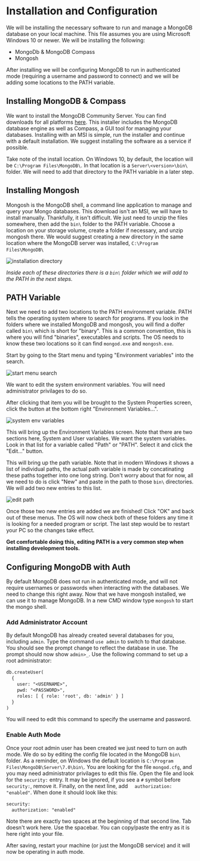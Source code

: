 # Installation and Configuration
We will be installing the necessary software to run and manage a MongoDB database on your local machine. This file assumes you are using Microsoft Windows 10 or newer. We will be installing the following:
 - MongoDb & MongoDB Compass
 - Mongosh

After installing we will be configuring MongoDB to run in authenticated mode (requiring a username and password to connect) and we will be adding some locations to the PATH variable.

## Installing MongoDB & Compass
We want to install the MongoDB Community Server. You can find downloads for all platforms [here](https://www.mongodb.com/try/download/community). This installer includes the MongoDB database engine as well as Compass, a GUI tool for managing your databases. Installing with an MSI is simple, run the installer and continue with a default installation. We suggest installing the software as a service if possible.

Take note of the install location. On Windows 10, by default, the location will be `C:\Program Files\MongoDB\`. In that location is a `Server\<version>\bin\` folder. We will need to add that directory to the PATH variable in a later step. 

## Installing Mongosh
Mongosh is the MongoDB shell, a command line application to manage and query your Mongo databases. This download isn't an MSI, we will have to install manually. Thankfully, it isn't difficult. We just need to unzip the files somewhere, then add the `bin\` folder to the PATH variable. Choose a location on your storage volume, create a folder if necessary, and unzip mongosh there. We would suggest creating a new directory in the same location where the MongoDB server was installed, `C:\Program Files\MongoDB\`

![installation directory](..\..\resources\install-directory.png)

*Inside each of these directories there is a `bin\` folder which we will add to the PATH in the next steps.*

## PATH Variable
Next we need to add two locations to the PATH environment variable. PATH tells the operating system where to search for programs. If you look in the folders where we installed MongoDB and mongosh, you will find a dolfer called `bin\` which is short for "binary". This is a common convention, this is where you will find "binaries", executables and scripts. The OS needs to know these two locations so it can find `mongod.exe` and `mongosh.exe`.

Start by going to the Start menu and typing "Environment variables" into the search. 

![start menu search](..\resources\search-start-menu.png)

We want to edit the system environment variables. You will need administrator privilages to do so.

After clicking that item you will be brought to the System Properties screen, click the button at the bottom right "Environment Variables...".

![system env variables](..\resources\env-variables.png)

This will bring up the Environment Variables screen. Note that there are two sections here, System and User variables. We want the system variables. Look in that list for a variable called "Path" or "PATH". Select it and click the "Edit..." button.

This will bring up the path variable. Note that in modern Windows it shows a list of individual paths, the actual path variable is made by concatinating these paths together into one long string. Don't worry about that for now, all we need to do is click "New" and paste in the path to those `bin\` directories. We will add two new entries to this list.

![edit path](..\resources\edit-path.png)

Once those two new entries are added we are finished! Click "OK" and back out of these menus. The OS will now check both of these folders any time it is looking for a needed program or script. The last step would be to restart your PC so the changes take effect. 

**Get comfortable doing this, editing PATH is a very common step when installing development tools.**

## Configuring MongoDB with Auth
By default MongoDB does not run in authenticated mode, and will not require usernames or passwords when interacting with the databases. We need to change this right away. Now that we have mongosh installed, we can use it to manage MongoDB. In a new CMD window type `mongosh` to start the mongo shell.

### Add Administrator Account
By default MongoDB has already created several databases for you, including `admin`. Type the command `use admin` to switch to that database. You should see the prompt change to reflect the database in use. The prompt should now show `admin>_`. Use the following command to set up a root administrator:

```
db.createUser(
  {
    user: "<USERNAME>",
    pwd: "<PASSWORD>",
    roles: [ { role: 'root', db: 'admin' } ]
  }
)
```
You will need to edit this command to specify the username and password.

### Enable Auth Mode
Once your root admin user has been created we just need to turn on auth mode. We do so by editing the config file located in the MongoDB `bin\` folder. As a reminder, on Windows the default location is `C:\Program Files\MongoDB\Server\7.0\bin\`. You are looking for the file `mongod.cfg`, and you may need administrator privilages to edit this file. Open the file and look for the `security:` entry. It may be ignored, if you see a `#` symbol before `security:`, remove it. Finally, on the next line, add `  authorization: "enabled"`. When done it should look like this:

```
security:
  authorization: "enabled"
```
Note there are exactly two spaces at the beginning of that second line. Tab doesn't work here. Use the spacebar. You can copy/paste the entry as it is here right into your file.

After saving, restart your machine (or just the MongoDB service) and it will now be operating in auth mode.

